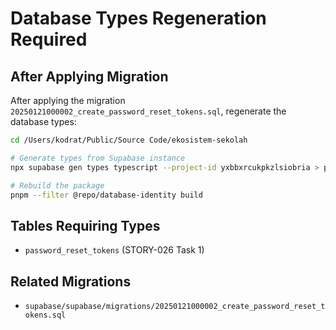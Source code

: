 # Database Types Regeneration Required

## After Applying Migration

After applying the migration `20250121000002_create_password_reset_tokens.sql`, regenerate the database types:

```bash
cd /Users/kodrat/Public/Source Code/ekosistem-sekolah

# Generate types from Supabase instance
npx supabase gen types typescript --project-id yxbbxrcukpkzlsiobria > packages/database-identity/src/types/database.ts

# Rebuild the package
pnpm --filter @repo/database-identity build
```

## Tables Requiring Types

- `password_reset_tokens` (STORY-026 Task 1)

## Related Migrations

- `supabase/supabase/migrations/20250121000002_create_password_reset_tokens.sql`
